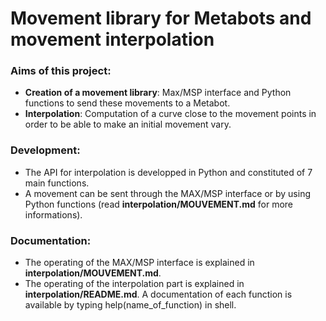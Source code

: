 Movement library for Metabots and movement interpolation
========================================================

### Aims of this project:
* __Creation of a movement library__: Max/MSP interface and Python functions to send these movements to a Metabot.
* __Interpolation__: Computation of a curve close to the movement points in order to be able to make an initial movement vary.  

### Development:
* The API for interpolation is developped in Python and constituted of 7 main functions.
* A movement can be sent through the MAX/MSP interface or by using Python functions (read __interpolation/MOUVEMENT.md__ for more informations).

### Documentation:
* The operating of the MAX/MSP interface is explained in __interpolation/MOUVEMENT.md__.
* The operating of the interpolation part is explained in __interpolation/README.md__. A documentation of each function is available by typing help(name_of_function) in shell.




